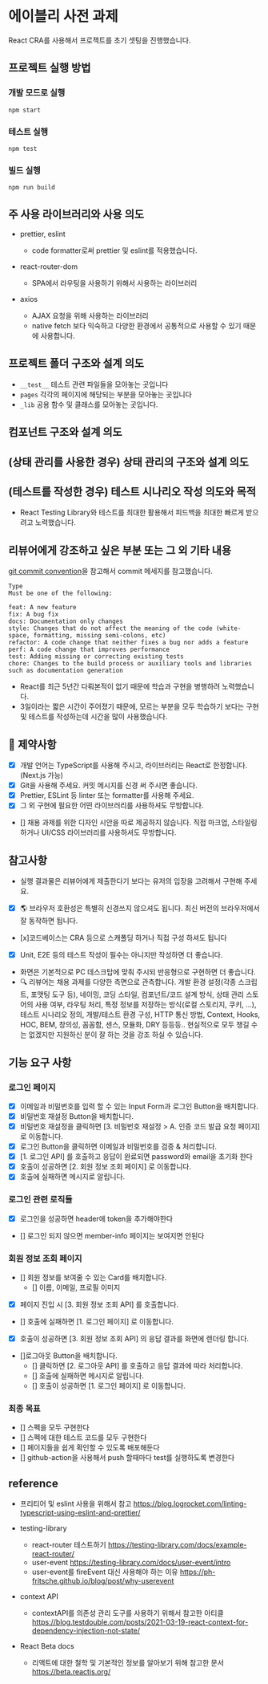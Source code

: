 # 에이블리 사전 과제

React CRA를 사용해서 프로젝트를 초기 셋팅을 진행했습니다.

## 프로젝트 실행 방법

### 개발 모드로 실행

```
npm start
```

### 테스트 실행

```
npm test
```

### 빌드 실행

```
npm run build
```

## 주 사용 라이브러리와 사용 의도

- prettier, eslint

  - code formatter로써 prettier 및 eslint를 적용했습니다.

- react-router-dom

  - SPA에서 라우팅을 사용하기 위해서 사용하는 라이브러리

- axios
  - AJAX 요청을 위해 사용하는 라이브러리
  - native fetch 보다 익숙하고 다양한 환경에서 공통적으로 사용할 수 있기 때문에 사용합니다.

## 프로젝트 폴더 구조와 설계 의도

- `__test__` 테스트 관련 파일들을 모아놓는 곳입니다
- `pages` 각각의 페이지에 해당되는 부분을 모아놓는 곳입니다
- `_lib` 공용 함수 및 클래스를 모아놓는 곳입니다.

## 컴포넌트 구조와 설계 의도

## (상태 관리를 사용한 경우) 상태 관리의 구조와 설계 의도

## (테스트를 작성한 경우) 테스트 시나리오 작성 의도와 목적

- React Testing Library와 테스트를 최대한 활용해서 피드백을 최대한 빠르게 받으려고 노력했습니다.

## 리뷰어에게 강조하고 싶은 부분 또는 그 외 기타 내용

[git commit convention](https://github.com/nhn/toast-ui.vue-editor/blob/master/docs/COMMIT_MESSAGE_CONVENTION.md)을 참고해서 commit 메세지를 참고했습니다.

```
Type
Must be one of the following:

feat: A new feature
fix: A bug fix
docs: Documentation only changes
style: Changes that do not affect the meaning of the code (white-space, formatting, missing semi-colons, etc)
refactor: A code change that neither fixes a bug nor adds a feature
perf: A code change that improves performance
test: Adding missing or correcting existing tests
chore: Changes to the build process or auxiliary tools and libraries such as documentation generation
```

- React를 최근 5년간 다뤄본적이 없기 때문에 학습과 구현을 병행하려 노력했습니다.
- 3일이라는 짧은 시간이 주어졌기 때문에, 모르는 부분을 모두 학습하기 보다는 구현 및 테스트를 작성하는데 시간을 많이 사용했습니다.

## 🧐 제약사항

- [x] 개발 언어는 TypeScript를 사용해 주시고, 라이브러리는 React로 한정합니다. (Next.js 가능)
- [x] Git을 사용해 주세요. 커밋 메시지를 신경 써 주시면 좋습니다.
- [x] Prettier, ESLint 등 linter 또는 formatter를 사용해 주세요.
- [x] 그 외 구현에 필요한 어떤 라이브러리를 사용하셔도 무방합니다.
- [] 채용 과제를 위한 디자인 시안을 따로 제공하지 않습니다. 직접 마크업, 스타일링 하거나 UI/CSS 라이브러리를 사용하셔도 무방합니다.

## 참고사항

- 실행 결과물은 리뷰어에게 제출한다기 보다는 유저의 입장을 고려해서 구현해 주세요.
- [x] 🌎 브라우저 호환성은 특별히 신경쓰지 않으셔도 됩니다. 최신 버전의 브라우저에서 잘 동작하면 됩니다.
- [x]코드베이스는 CRA 등으로 스캐폴딩 하거나 직접 구성 하셔도 됩니다
- [x] Unit, E2E 등의 테스트 작성이 필수는 아니지만 작성하면 더 좋습니다.
- 화면은 기본적으로 PC 데스크탑에 맞춰 주시되 반응형으로 구현하면 더 좋습니다.
- 🔍 리뷰어는 채용 과제를 다양한 측면으로 관측합니다. 개발 환경 설정(각종 스크립트, 포맷팅 도구 등), 네이밍, 코딩 스타일, 컴포넌트/코드 설계 방식, 상태 관리 스토어의 사용 여부, 라우팅 처리, 특정 정보를 저장하는 방식(로컬 스토리지, 쿠키, ...), 테스트 시나리오 정의, 개발/테스트 환경 구성, HTTP 통신 방법, Context, Hooks, HOC, BEM, 창의성, 꼼꼼함, 센스, 모듈화, DRY 등등등.. 현실적으로 모두 챙길 수는 없겠지만 지원하신 분이 잘 하는 것을 강조 하실 수 있습니다.

## 기능 요구 사항

### 로그인 페이지

- [x] 이메일과 비밀번호를 입력 할 수 있는 Input Form과 로그인 Button을 배치합니다.
- [x] 비밀번호 재설정 Button을 배치합니다.
- [x] 비밀번호 재설정을 클릭하면 [3. 비밀번호 재설정 > A. 인증 코드 발급 요청 페이지] 로 이동합니다.
- [x] 로그인 Button을 클릭하면 이메일과 비밀번호를 검증 & 처리합니다.
- [x] [1. 로그인 API] 를 호출하고 응답이 완료되면 password와 email을 초기화 한다
- [x] 호출이 성공하면 [2. 회원 정보 조회 페이지] 로 이동합니다.
- [x] 호출에 실패하면 메시지로 알립니다.

### 로그인 관련 로직들

- [x] 로그인을 성공하면 header에 token을 추가해야한다
- [] 로그인 되지 않으면 member-info 페이지는 보여지면 안된다

### 회원 정보 조회 페이지

- [] 회원 정보를 보여줄 수 있는 Card를 배치합니다.
  - [] 이름, 이메일, 프로필 이미지
- [x] 페이지 진입 시 [3. 회원 정보 조회 API] 를 호출합니다.
- [] 호출에 실패하면 [1. 로그인 페이지] 로 이동합니다.
- [x] 호출이 성공하면 [3. 회원 정보 조회 API] 의 응답 결과를 화면에 렌더링 합니다.
- []로그아웃 Button을 배치합니다.
  - [] 클릭하면 [2. 로그아웃 API] 를 호출하고 응답 결과에 따라 처리합니다.
  - [] 호출에 실패하면 메시지로 알립니다.
  - [] 호출이 성공하면 [1. 로그인 페이지] 로 이동합니다.

### 최종 목표

- [] 스펙을 모두 구현한다
- [] 스펙에 대한 테스트 코드를 모두 구현한다
- [] 페이지들을 쉽게 확인할 수 있도록 배포해둔다
- [] github-action을 사용해서 push 할때마다 test를 실행하도록 변경한다

## reference

- 프리티어 및 eslint 사용을 위해서 참고 https://blog.logrocket.com/linting-typescript-using-eslint-and-prettier/

- testing-library

  - react-router 테스트하기 https://testing-library.com/docs/example-react-router/
  - user-event https://testing-library.com/docs/user-event/intro
  - user-event를 fireEvent 대신 사용해야 하는 이유 https://ph-fritsche.github.io/blog/post/why-userevent

- context API

  - contextAPI를 의존성 관리 도구를 사용하기 위해서 참고한 아티클 https://blog.testdouble.com/posts/2021-03-19-react-context-for-dependency-injection-not-state/

- React Beta docs
  - 리액트에 대한 철학 및 기본적인 정보를 알아보기 위해 참고한 문서 https://beta.reactjs.org/
